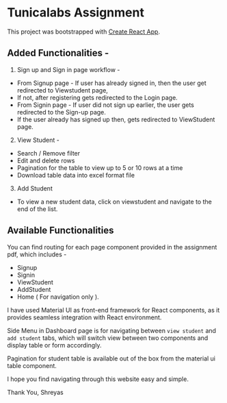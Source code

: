 # Tunicalabs Assignment

This project was bootstrapped with [Create React App](https://github.com/facebook/create-react-app).

## Added Functionalities - 
1. Sign up and Sign in page workflow -
- From Signup page - If user has already signed in, then the user get redirected to Viewstudent page,
- If not, after registering gets redirected to the Login page.
- From Signin page - If user did not sign up earlier, the user gets redirected to the Sign-up page.
- If the user already has signed up then, gets redirected to ViewStudent page.
2. View Student - 
- Search / Remove filter
- Edit and delete rows
- Pagination for the table to view up to 5 or 10 rows at a time
- Download table data into excel format file
3. Add Student
- To view a new student data, click on viewstudent and navigate to the end of the list.

## Available Functionalities

You can find routing for each page component provided in the assignment pdf, which includes -
- Signup
- Signin
- ViewStudent
- AddStudent
- Home ( For navigation only ).

I have used Material UI as front-end framework for React components, as it provides seamless integration with React environment.

Side Menu in Dashboard page is for navigating between `view student` and `add student` tabs, which will switch view between two components and display table or form accordingly.

Pagination for student table is available out of the box from the material ui table component.

I hope you find navigating through this website easy and simple.

Thank You,
Shreyas



